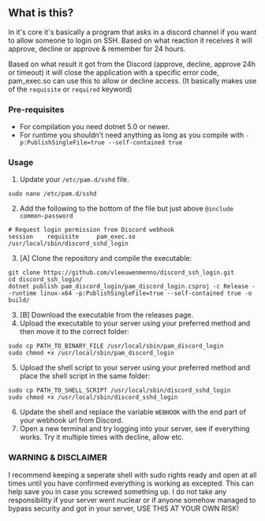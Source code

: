 ## What is this?

In it's core it's basically a program that asks in a discord channel if you want to allow someone to login on SSH. Based on what reaction it receives it will approve, decline or approve & remember for 24 hours.

Based on what result it got from the Discord (approve, decline, approve 24h or timeout) it will close the application with a specific error code, pam_exec.so can use this to allow or decline access. (It basically makes use of the `requisite` or `required` keyword)

### Pre-requisites

- For compilation you need dotnet 5.0 or newer.
- For runtime you shouldn't need anything as long as you compile with `-p:PublishSingleFile=true --self-contained true`

### Usage

1. Update your `/etc/pam.d/sshd` file.
```
sudo nano /etc/pam.d/sshd
```

2. Add the following to the bottom of the file but just above `@include common-password`
```
# Request login permission from Discord webhook
session    requisite     pam_exec.so   /usr/local/sbin/discord_sshd_login
```

3. [A] Clone the repository and compile the executable:
```
git clone https://github.com/vleeuwenmenno/discord_ssh_login.git
cd discord_ssh_login/
dotnet publish pam_discord_login/pam_discord_login.csproj -c Release --runtime linux-x64 -p:PublishSingleFile=true --self-contained true -o build/
```
3. [B] Download the executable from the releases page.
4. Upload the executable to your server using your preferred method and then move it to the correct folder:<br />
```
sudo cp PATH_TO_BINARY_FILE /usr/local/sbin/pam_discord_login
sudo chmod +x /usr/local/sbin/pam_discord_login
```
 
5. Upload the shell script to your server using your preferred method and place the shell script in the same folder:
```
sudo cp PATH_TO_SHELL_SCRIPT /usr/local/sbin/discord_sshd_login
sudo chmod +x /usr/local/sbin/discord_sshd_login
```

6. Update the shell and replace the variable `WEBHOOK` with the end part of your webhook url from Discord.
7. Open a new terminal and try logging into your server, see if everything works. Try it multiple times with decline, allow etc.


### WARNING & DISCLAIMER

I recommend keeping a seperate shell with sudo rights ready and open at all times until you have confirmed everything is working as excepted. This can help save you in case you screwed something up.
I do not take any responsibility if your server went nuclear or if anyone somehow managed to bypass security and got in your server, USE THIS AT YOUR OWN RISK!
